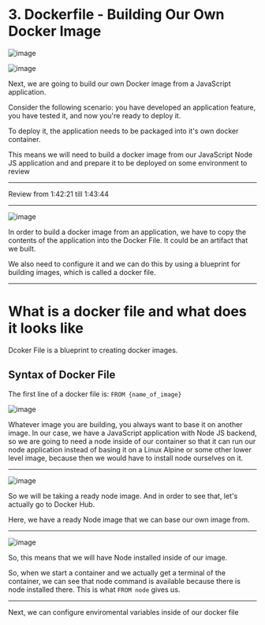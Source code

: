 # 3. Dockerfile - Building Our Own Docker Image

![image](https://user-images.githubusercontent.com/107522496/203766128-48f3e591-57c9-4c45-aa15-ed58119d471f.png)

<!-- 1:41:54 --> 

![image](https://user-images.githubusercontent.com/107522496/203770977-20f3734b-d72a-451f-878f-2ca46a21af1c.png)

Next, we are going to build our own Docker image from a JavaScript application.

Consider the following scenario: you have developed an application feature, you have tested it, 
and now you're ready to deploy it. 

To deploy it, the application needs to be packaged into it's own docker container. 

This means we will need to build a docker image from our JavaScript Node JS application and  and 
prepare it to be deployed on some environment to review

---

Review from 1:42:21 till 1:43:44

---

![image](https://user-images.githubusercontent.com/107522496/203772775-4202d7e8-b517-4071-a21d-8575a4b32a31.png)

In order to build a docker image from an application, we have to copy the contents of the application into the 
Docker File. It could be an artifact that we built.

We also need to configure it and we can do this by using a blueprint for building images, which is called
a docker file.

---

# What is a docker file and what does it looks like

Dcoker File is a blueprint to creating docker images. 

## Syntax of Docker File

The first line of a docker file is: `FROM {name_of_image}`

![image](https://user-images.githubusercontent.com/107522496/203792940-5e2c2976-41a6-4914-aca8-b31ae735d168.png)


Whatever image you are building, you always want to base it on another image. In our case, we have a JavaScript application with Node JS backend, so we are going to need a node inside of our container so that it can run our node application instead of basing it on a Linux Alpine or some other lower level image, because then we would have to install node ourselves on it.

---

![image](https://user-images.githubusercontent.com/107522496/203793659-66ae60f7-b896-4440-a569-2a40e1bc9f3e.png)

So we will be taking a ready node image. And in order to see that, let's actually go to Docker Hub.

Here, we have a ready Node image that we can base our own image from.

---

![image](https://user-images.githubusercontent.com/107522496/203794055-3a262ee7-4c99-4f17-9862-a3fdf55bb6ee.png)

So, this means that we will have Node installed inside of our image. 

So, when we start a container and we actually get a terminal of the container, we can see that node command is available because there is node installed there. This is what `FROM node` gives us.

---


Next, we can configure enviromental variables inside of our docker file




















































































